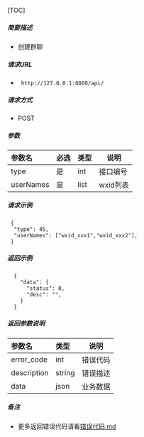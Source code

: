 

[TOC]
    
##### 简要描述

- 创建群聊

##### 请求URL
- ` http://127.0.0.1:8888/api/`
  
##### 请求方式
- POST 

##### 参数

| 参数名       | 必选 | 类型   | 说明     |   
|:----------|:---|:-----|--------|   
| type      | 是  | int  | 接口编号   |   
| userNames | 是  | list | wxid列表 |   

##### 请求示例

```
 {
  "type": 45,
  "userNames": ["wxid_xxx1","wxid_xxx2"],
 } 
```

##### 返回示例 

``` 
  {
    "data": {
      "status": 0,
      "desc": "",
    }
  }
```

##### 返回参数说明 

| 参数名         | 类型     | 说明   |   
|:------------|:-------|------|   
| error_code  | int    | 错误代码 |   
| description | string | 错误描述 |   
| data        | json   | 业务数据 |   

##### 备注 

- 更多返回错误代码请看[错误代码.md](../错误代码.md)






